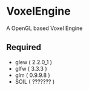 # VoxelEngine
A OpenGL based Voxel Engine

## Required
- glew ( 2.2.0_1 )
- glfw ( 3.3.3 )
- glm ( 0.9.9.8 )
- SOIL ( ??????? )
